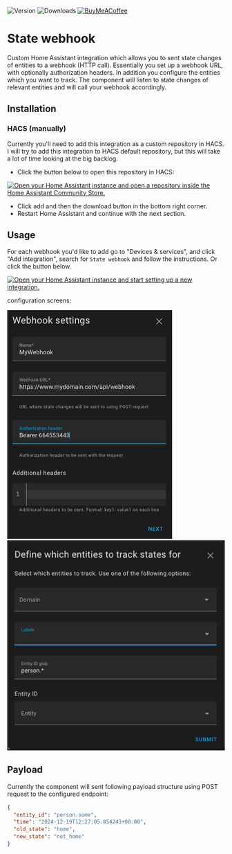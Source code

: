 ![Version](https://img.shields.io/github/v/release/bramstroker/homeassistant-state-webhook?style=for-the-badge)
![Downloads](https://img.shields.io/github/downloads/bramstroker/homeassistant-state-webhook/total?style=for-the-badge)
[![BuyMeACoffee](https://img.shields.io/badge/-buy_me_a%C2%A0coffee-gray?logo=buy-me-a-coffee&style=for-the-badge)](https://www.buymeacoffee.com/bramski)

# State webhook

Custom Home Assistant integration which allows you to sent state changes of entities to a webhook (HTTP call).
Essentially you set up a webhook URL, with optionally authorization headers.
In addition you configure the entities which you want to track.
The component will listen to state changes of relevant entities and will call your webhook accordingly.

## Installation

### HACS (manually)

Currently you'll need to add this integration as a custom repository in HACS.
I will try to add this integration to HACS default repository, but this will take a lot of time looking at the big backlog.

- Click the button below to open this repository in HACS:
  
[![Open your Home Assistant instance and open a repository inside the Home Assistant Community Store.](https://my.home-assistant.io/badges/hacs_repository.svg)](https://my.home-assistant.io/redirect/hacs_repository/?owner=bramstroker&repository=homeassistant-state-webhook&category=integration)
- Click add and then the download button in the bottom right corner.
- Restart Home Assistant and continue with the next section.

## Usage

For each webhook you'd like to add go to "Devices & services", and click "Add integration", search for `State webhook` and follow the instructions.
Or click the button below.

[![Open your Home Assistant instance and start setting up a new integration.](https://my.home-assistant.io/badges/config_flow_start.svg)](https://my.home-assistant.io/redirect/config_flow_start/?domain=state_webhook)

configuration screens:

![alt text](https://github.com/bramstroker/homeassistant-state-webhook/blob/main/docs/assets/config_flow1.png?raw=true)
![alt text](https://github.com/bramstroker/homeassistant-state-webhook/blob/main/docs/assets/config_flow2.png?raw=true)

## Payload

Currently the component will sent following payload structure using POST request to the configured endpoint:

```json
{
  "entity_id": "person.some",
  "time": "2024-12-19T12:27:05.854243+00:00",
  "old_state": "home",
  "new_state": "not_home"
}
```
